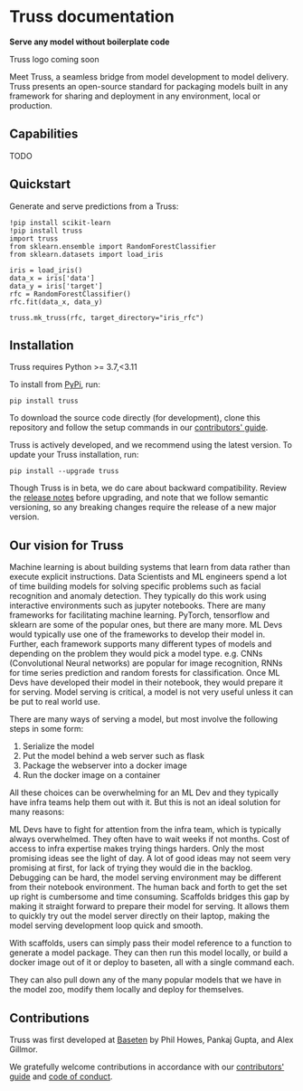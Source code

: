 # Truss documentation

**Serve any model without boilerplate code**

Truss logo coming soon

Meet Truss, a seamless bridge from model development to model delivery. Truss presents an open-source standard for packaging models built in any framework for sharing and deployment in any environment, local or production.

## Capabilities

TODO

## Quickstart

Generate and serve predictions from a Truss:

```
!pip install scikit-learn
!pip install truss
import truss
from sklearn.ensemble import RandomForestClassifier
from sklearn.datasets import load_iris

iris = load_iris()
data_x = iris['data']
data_y = iris['target']
rfc = RandomForestClassifier()
rfc.fit(data_x, data_y)

truss.mk_truss(rfc, target_directory="iris_rfc")
```

## Installation

Truss requires Python >= 3.7,<3.11

To install from [PyPi](https://pypi.org/project/truss/), run:

```
pip install truss
```

To download the source code directly (for development), clone this repository and follow the setup commands in our [contributors' guide](CONTRIBUTING.md).

Truss is actively developed, and we recommend using the latest version. To update your Truss installation, run:

```
pip install --upgrade truss
```

Though Truss is in beta, we do care about backward compatibility. Review the [release notes](CHANGELOG.md) before upgrading, and note that we follow semantic versioning, so any breaking changes require the release of a new major version.

## Our vision for Truss

Machine learning is about building systems that learn from data rather than execute explicit instructions. Data Scientists and ML engineers spend a lot of time building models for solving specific problems such as facial recognition and anomaly detection. They typically do this work using interactive environments such as jupyter notebooks. There are many frameworks for facilitating machine learning. PyTorch, tensorflow and sklearn are some of the popular ones, but there are many more. ML Devs would typically use one of the frameworks to develop their model in. Further, each framework supports many different types of models and depending on the problem they would pick a model type. e.g. CNNs (Convolutional Neural networks) are popular for image recognition, RNNs for time series prediction and random forests for classification. Once ML Devs have developed their model in their notebook, they would prepare it for serving. Model serving is critical, a model is not very useful unless it can be put to real world use.

There are many ways of serving a model, but most involve the following steps in some form:

1. Serialize the model
2. Put the model behind a web server such as flask
3. Package the webserver into a docker image
4. Run the docker image on a container


All these choices can be overwhelming for an ML Dev and they typically have infra teams help them out with it. But this is not an ideal solution for many reasons:

ML Devs have to fight for attention from the infra team, which is typically always overwhelmed. They often have to wait weeks if not months.
Cost of access to infra expertise makes trying things harders. Only the most promising ideas see the light of day. A lot of good ideas may not seem very promising at first, for lack of trying they would die in the backlog.
Debugging can be hard, the model serving environment may be different from their notebook environment. The human back and forth to get the set up right is cumbersome and time consuming.
Scaffolds bridges this gap by making it straight forward to prepare their model for serving. It allows them to quickly try out the model server directly on their laptop, making the model serving development loop quick and smooth.

With scaffolds, users can simply pass their model reference to a function to generate a model package. They can then run this model locally, or build a docker image out of it or deploy to baseten, all with a single command each.

They can also pull down any of the many popular models that we have in the model zoo, modify them locally and deploy for themselves.

## Contributions

Truss was first developed at [Baseten](https://baseten.co) by Phil Howes, Pankaj Gupta, and Alex Gillmor.

We gratefully welcome contributions in accordance with our [contributors' guide](../CONTRIBUTING.md) and [code of conduct](../CODE_OF_CONDUCT.md).